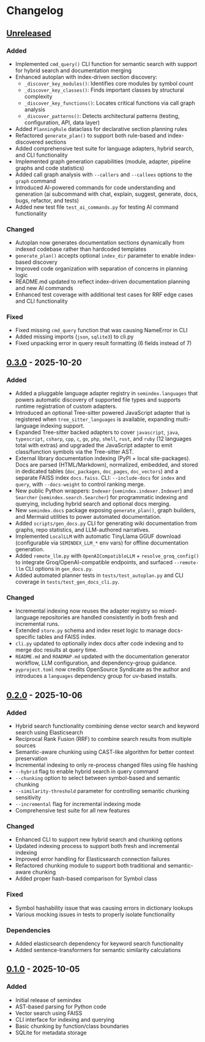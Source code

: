 # Changelog

## [Unreleased]

### Added
- Implemented `cmd_query()` CLI function for semantic search with support for hybrid search and documentation merging
- Enhanced autoplan with index-driven section discovery:
  - `_discover_key_modules()`: Identifies core modules by symbol count
  - `_discover_key_classes()`: Finds important classes by structural complexity
  - `_discover_key_functions()`: Locates critical functions via call graph analysis
  - `_discover_patterns()`: Detects architectural patterns (testing, configuration, API, data layer)
- Added `PlanningRule` dataclass for declarative section planning rules
- Refactored `generate_plan()` to support both rule-based and index-discovered sections
- Added comprehensive test suite for language adapters, hybrid search, and CLI functionality
- Implemented graph generation capabilities (module, adapter, pipeline graphs and code statistics)
- Added call graph analysis with `--callers` and `--callees` options to the `graph` command
- Introduced AI-powered commands for code understanding and generation (ai subcommand with chat, explain, suggest, generate, docs, bugs, refactor, and tests)
- Added new test file `test_ai_commands.py` for testing AI command functionality

### Changed
- Autoplan now generates documentation sections dynamically from indexed codebase rather than hardcoded templates
- `generate_plan()` accepts optional `index_dir` parameter to enable index-based discovery
- Improved code organization with separation of concerns in planning logic
- README.md updated to reflect index-driven documentation planning and new AI commands
- Enhanced test coverage with additional test cases for RRF edge cases and CLI functionality

### Fixed
- Fixed missing `cmd_query` function that was causing NameError in CLI
- Added missing imports (`json`, `sqlite3`) to cli.py
- Fixed unpacking error in query result formatting (6 fields instead of 7)

## [0.3.0] - 2025-10-20

### Added
- Added a pluggable language adapter registry in `semindex.languages` that
  powers automatic discovery of supported file types and supports runtime
  registration of custom adapters.
- Introduced an optional Tree-sitter powered JavaScript adapter that is
  registered when `tree_sitter_languages` is available, expanding
  multi-language indexing support.
- Expanded Tree-sitter backed adapters to cover `javascript`, `java`,
  `typescript`, `csharp`, `cpp`, `c`, `go`, `php`, `shell`, `rust`, and `ruby`
  (12 languages total with extras) and upgraded the JavaScript adapter to emit
  class/function symbols via the Tree-sitter AST.
- External library documentation indexing (PyPI + local site-packages). Docs are parsed (HTML/Markdown), normalized, embedded, and stored in dedicated tables (`doc_packages`, `doc_pages`, `doc_vectors`) and a separate FAISS index `docs.faiss`. CLI: `--include-docs` for `index` and `query`, with `--docs-weight` to control ranking merge.
- New public Python wrappers: `Indexer` (`semindex.indexer.Indexer`) and `Searcher` (`semindex.search.Searcher`) for programmatic indexing and querying, including hybrid search and optional docs merging.
- New `semindex.docs` package exposing `generate_plan()`, graph builders, and Mermaid utilities to power automated documentation.
- Added `scripts/gen_docs.py` CLI for generating wiki documentation from graphs, repo statistics, and LLM-authored narratives.
- Implemented `LocalLLM` with automatic TinyLlama GGUF download (configurable via `SEMINDEX_LLM_*` env vars) for offline documentation generation.
- Added `remote_llm.py` with `OpenAICompatibleLLM` + `resolve_groq_config()` to integrate Groq/OpenAI-compatible endpoints, and surfaced `--remote-llm` CLI options in `gen_docs.py`.
- Added automated planner tests in `tests/test_autoplan.py` and CLI coverage in `tests/test_gen_docs_cli.py`.

### Changed
- Incremental indexing now reuses the adapter registry so mixed-language
  repositories are handled consistently in both fresh and incremental runs.
- Extended `store.py` schema and index reset logic to manage docs-specific tables and FAISS index.
- `cli.py` updated to optionally index docs after code indexing and to merge doc results at query time.
- `README.md` and `ROADMAP.md` updated with the documentation generator workflow, LLM configuration, and dependency-group guidance.
- `pyproject.toml` now credits OpenSource Syndicate as the author and introduces a `languages` dependency group for uv-based installs.


## [0.2.0] - 2025-10-06

### Added
- Hybrid search functionality combining dense vector search and keyword search using Elasticsearch
- Reciprocal Rank Fusion (RRF) to combine search results from multiple sources
- Semantic-aware chunking using CAST-like algorithm for better context preservation
- Incremental indexing to only re-process changed files using file hashing
- `--hybrid` flag to enable hybrid search in query command
- `--chunking` option to select between symbol-based and semantic chunking
- `--similarity-threshold` parameter for controlling semantic chunking sensitivity
- `--incremental` flag for incremental indexing mode
- Comprehensive test suite for all new features

### Changed
- Enhanced CLI to support new hybrid search and chunking options
- Updated indexing process to support both fresh and incremental indexing
- Improved error handling for Elasticsearch connection failures
- Refactored chunking module to support both traditional and semantic-aware chunking
- Added proper hash-based comparison for Symbol class

### Fixed
- Symbol hashability issue that was causing errors in dictionary lookups
- Various mocking issues in tests to properly isolate functionality

### Dependencies
- Added elasticsearch dependency for keyword search functionality
- Added sentence-transformers for semantic similarity calculations

## [0.1.0] - 2025-10-05

### Added
- Initial release of semindex
- AST-based parsing for Python code
- Vector search using FAISS
- CLI interface for indexing and querying
- Basic chunking by function/class boundaries
- SQLite for metadata storage

[Unreleased]: https://github.com/OpenSource-Syndicate/semindex/compare/v0.3.0...HEAD
[0.3.0]: https://github.com/OpenSource-Syndicate/semindex/compare/v0.2.0...v0.3.0
[0.2.0]: https://github.com/OpenSource-Syndicate/semindex/compare/v0.1.0...v0.2.0
[0.1.0]: https://github.com/OpenSource-Syndicate/semindex/releases/tag/v0.1.0